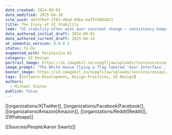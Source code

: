 ```yaml
---
date_created: 2024-09-03
date_modified: 2025-04-30
site_uuid: def4f0af-2f83-40ad-84ba-baf5f4904823
title: The Irony of UI Stability
lede: "UI stability often wins over constant change — consistency keeps users loyal."
date_authored_initial_draft: 2024-09-03
date_authored_current_draft: 2025-04-24
at_semantic_version: 0.0.0.1
status: To-Do
augmented_with: Perplexica AI
category: UI-Design
portrait_image: https://ik.imagekit.io/xvpgfijuw/uploads/lossless/essays/2025-05-04_portraitimage_The-Irony-of-UI-Stability_410acf60-00c2-4d68-b61d-7eef6001972c_IyKpnTXDMZ.jpg
image_prompt: "The White House flying a flag labeled 'User Interface', symbolizing the authority and stability of enduring UI design. The mood is iconic, institutional, and subtly humorous."
banner_image: https://ik.imagekit.io/xvpgfijuw/uploads/lossless/essays/2025-05-04_bannerimage_The-Irony-of-UI-Stability_f6f04203-502a-4768-bbbd-b55859ba4178_3URG5i33q.jpg
tags: [Software-Development, Design-Practices, UI-Design]
authors: 
  - Michael Staton
publish: false
---
```


[[organizations/X|Twitter]], [[organizations/Facebook|Facebook]], [[organizations/Amazon|Amazon]], [[organizations/Reddit|Reddit]], [[Whatsapp]]

[[Sources/People/Aaron Swartz]]
